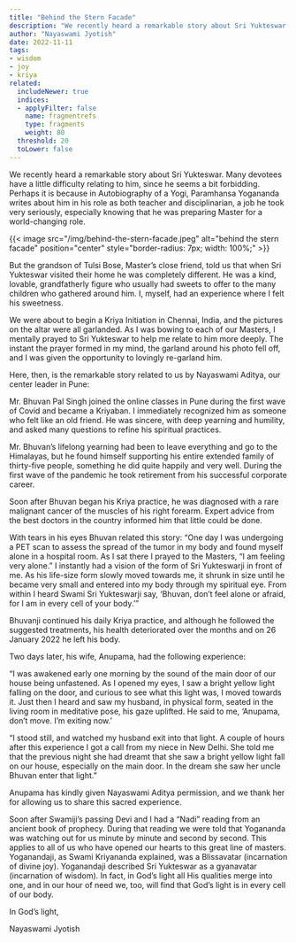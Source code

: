 ```yaml
---
title: "Behind the Stern Facade"
description: "We recently heard a remarkable story about Sri Yukteswar. Many devotees have a little difficulty relating to him, since he seems a bit forbidding. Perhaps it is because in Autobiography of a Yogi, Paramhansa Yogananda writes about him in his role as both teacher and disciplinarian, a job he took very seriously, especially knowing that he was preparing Master for a world-changing role."
author: "Nayaswami Jyotish"
date: 2022-11-11
tags:
- wisdom
- joy
- kriya
related:
  includeNewer: true
  indices:
  - applyFilter: false
    name: fragmentrefs
    type: fragments
    weight: 80
  threshold: 20
  toLower: false
---
```


We recently heard a remarkable story about Sri Yukteswar. Many devotees have a little difficulty relating to him, since he seems a bit forbidding. Perhaps it is because in Autobiography of a Yogi, Paramhansa Yogananda writes about him in his role as both teacher and disciplinarian, a job he took very seriously, especially knowing that he was preparing Master for a world-changing role.

{{< image src="/img/behind-the-stern-facade.jpeg" alt="behind the stern facade" position="center" style="border-radius: 7px; width: 100%;" >}}

But the grandson of Tulsi Bose, Master’s close friend, told us that when Sri Yukteswar visited their home he was completely different. He was a kind, lovable, grandfatherly figure who usually had sweets to offer to the many children who gathered around him. I, myself, had an experience where I felt his sweetness.

We were about to begin a Kriya Initiation in Chennai, India, and the pictures on the altar were all garlanded. As I was bowing to each of our Masters, I mentally prayed to Sri Yukteswar to help me relate to him more deeply. The instant the prayer formed in my mind, the garland around his photo fell off, and I was given the opportunity to lovingly re-garland him.

Here, then, is the remarkable story related to us by Nayaswami Aditya, our center leader in Pune:

Mr. Bhuvan Pal Singh joined the online classes in Pune during the first wave of Covid and became a Kriyaban. I immediately recognized him as someone who felt like an old friend. He was sincere, with deep yearning and humility, and asked many questions to refine his spiritual practices.

Mr. Bhuvan’s lifelong yearning had been to leave everything and go to the Himalayas, but he found himself supporting his entire extended family of thirty-five people, something he did quite happily and very well. During the first wave of the pandemic he took retirement from his successful corporate career.

Soon after Bhuvan began his Kriya practice, he was diagnosed with a rare malignant cancer of the muscles of his right forearm. Expert advice from the best doctors in the country informed him that little could be done.

With tears in his eyes Bhuvan related this story: “One day I was undergoing a PET scan to assess the spread of the tumor in my body and found myself alone in a hospital room. As I sat there I prayed to the Masters, “I am feeling very alone.” I instantly had a vision of the form of Sri Yukteswarji in front of me. As his life-size form slowly moved towards me, it shrunk in size until he became very small and entered into my body through my spiritual eye. From within I heard Swami Sri Yukteswarji say, ‘Bhuvan, don’t feel alone or afraid, for I am in every cell of your body.’”

Bhuvanji continued his daily Kriya practice, and although he followed the suggested treatments, his health deteriorated over the months and on 26 January 2022 he left his body.

Two days later, his wife, Anupama, had the following experience:

“I was awakened early one morning by the sound of the main door of our house being unfastened. As I opened my eyes, I saw a bright yellow light falling on the door, and curious to see what this light was, I moved towards it. Just then I heard and saw my husband, in physical form, seated in the living room in meditative pose, his gaze uplifted. He said to me, ‘Anupama, don’t move. I’m exiting now.’

“I stood still, and watched my husband exit into that light. A couple of hours after this experience I got a call from my niece in New Delhi. She told me that the previous night she had dreamt that she saw a bright yellow light fall on our house, especially on the main door. In the dream she saw her uncle Bhuvan enter that light.”

Anupama has kindly given Nayaswami Aditya permission, and we thank her for allowing us to share this sacred experience.

Soon after Swamiji’s passing Devi and I had a “Nadi” reading from an ancient book of prophecy. During that reading we were told that Yogananda was watching out for us minute by minute and second by second. This applies to all of us who have opened our hearts to this great line of masters. Yoganandaji, as Swami Kriyananda explained, was a Blissavatar (incarnation of divine joy). Yoganandaji described Sri Yukteswar as a gyanavatar (incarnation of wisdom). In fact, in God’s light all His qualities merge into one, and in our hour of need we, too, will find that God’s light is in every cell of our body.

In God’s light,

Nayaswami Jyotish
